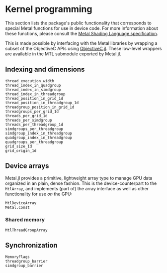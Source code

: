 # Kernel programming

This section lists the package's public functionality that corresponds to special Metal
functions for use in device code. For more information about these functions,
please consult the [Metal Shading Language specification](https://developer.apple.com/metal/Metal-Shading-Language-Specification.pdf).

This is made possible by interfacing with the Metal libraries by wrapping a subset of the ObjectiveC APIs using [ObjectiveC.jl](https://github.com/JuliaInterop/ObjectiveC.jl). These low-level wrappers are available in the MTL submodule exported by Metal.jl.


## Indexing and dimensions

```@docs
thread_execution_width
thread_index_in_quadgroup
thread_index_in_simdgroup
thread_index_in_threadgroup
thread_position_in_grid_1d
thread_position_in_threadgroup_1d
threadgroup_position_in_grid_1d
threadgroups_per_grid_1d
threads_per_grid_1d
threads_per_simdgroup
threads_per_threadgroup_1d
simdgroups_per_threadgroup
simdgroup_index_in_threadgroup
quadgroup_index_in_threadgroup
quadgroups_per_threadgroup
grid_size_1d
grid_origin_1d
```


## Device arrays

Metal.jl provides a primitive, lightweight array type to manage GPU data organized in an
plain, dense fashion. This is the device-counterpart to the `MtlArray`, and implements (part
of) the array interface as well as other functionality for use _on_ the GPU:

```@docs
MtlDeviceArray
Metal.Const
```

### Shared memory

```@docs
MtlThreadGroupArray
```

## Synchronization

```@docs
MemoryFlags
threadgroup_barrier
simdgroup_barrier
```